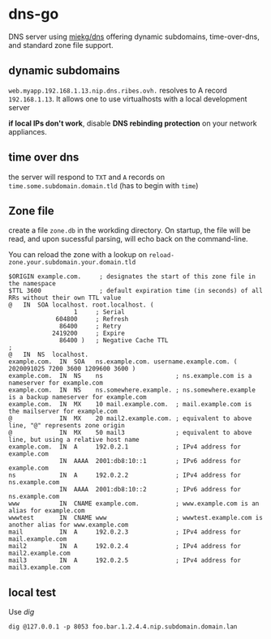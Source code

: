 # dns-go
DNS server using [miekg/dns](https://github.com/miekg/dns) offering dynamic subdomains, time-over-dns, and standard zone file support.

## dynamic subdomains
`web.myapp.192.168.1.13.nip.dns.ribes.ovh.` resolves to A record `192.168.1.13`.
It allows one to use virtualhosts with a local development server

**if local IPs don't work**, disable **DNS rebinding protection** on your network appliances. 

## time over dns
the server will respond to `TXT` and `A` records on `time.some.subdomain.domain.tld` (has to begin with `time`)

## Zone file
create a file `zone.db` in the workding directory. On startup, the file will be read, and upon sucessful parsing, 
will echo back on the command-line.

You can reload the zone with a lookup on `reload-zone.your.subdomain.your.domain.tld`

```dns
$ORIGIN example.com.     ; designates the start of this zone file in the namespace
$TTL 3600                ; default expiration time (in seconds) of all RRs without their own TTL value
@	IN	SOA	localhost. root.localhost. (
			      1		; Serial
			 604800		; Refresh
			  86400		; Retry
			2419200		; Expire
			  86400 )	; Negative Cache TTL
;
@	IN	NS	localhost.
example.com.  IN  SOA   ns.example.com. username.example.com. ( 2020091025 7200 3600 1209600 3600 )
example.com.  IN  NS    ns                    ; ns.example.com is a nameserver for example.com
example.com.  IN  NS    ns.somewhere.example. ; ns.somewhere.example is a backup nameserver for example.com
example.com.  IN  MX    10 mail.example.com.  ; mail.example.com is the mailserver for example.com
@             IN  MX    20 mail2.example.com. ; equivalent to above line, "@" represents zone origin
@             IN  MX    50 mail3              ; equivalent to above line, but using a relative host name
example.com.  IN  A     192.0.2.1             ; IPv4 address for example.com
              IN  AAAA  2001:db8:10::1        ; IPv6 address for example.com
ns            IN  A     192.0.2.2             ; IPv4 address for ns.example.com
              IN  AAAA  2001:db8:10::2        ; IPv6 address for ns.example.com
www           IN  CNAME example.com.          ; www.example.com is an alias for example.com
wwwtest       IN  CNAME www                   ; wwwtest.example.com is another alias for www.example.com
mail          IN  A     192.0.2.3             ; IPv4 address for mail.example.com
mail2         IN  A     192.0.2.4             ; IPv4 address for mail2.example.com
mail3         IN  A     192.0.2.5             ; IPv4 address for mail3.example.com
```

## local test
Use *dig*
```shell
dig @127.0.0.1 -p 8053 foo.bar.1.2.4.4.nip.subdomain.domain.lan
```